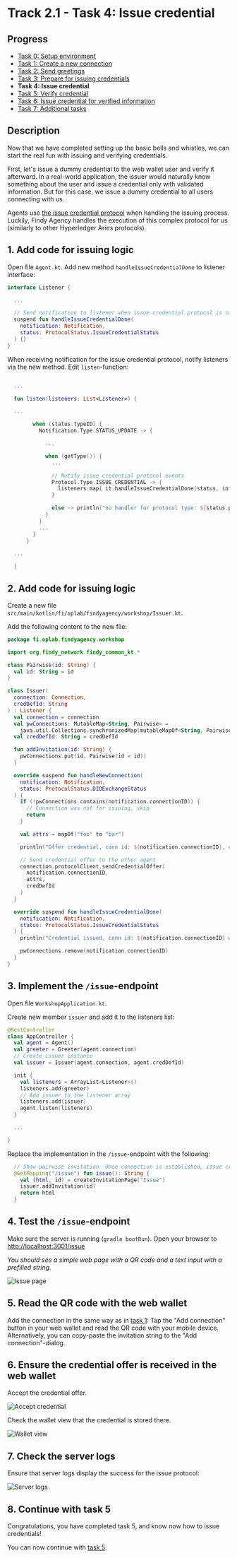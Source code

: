 # Track 2.1 - Task 4: Issue credential

## Progress

* [Task 0: Setup environment](../README.md#task-0-setup-environment)
* [Task 1: Create a new connection](../task1/README.md#track-21---task-1-create-a-new-connection)
* [Task 2: Send greetings](../task2/README.md#track-21---task-2-send-greetings)
* [Task 3: Prepare for issuing credentials](../task3/README.md#track-21---task-3-prepare-for-issuing-credentials)
* **Task 4: Issue credential**
* [Task 5: Verify credential](../task5/README.md#track-21---task-5-verify-credential)
* [Task 6: Issue credential for verified information](../task6/README.md#track-21---task-6-issue-credential-for-verified-information)
* [Task 7: Additional tasks](../task7/README.md#track-21---task-7-additional-tasks)

## Description

Now that we have completed setting up the basic bells and whistles, we can start the real fun
with issuing and verifying credentials.

First, let's issue a dummy credential to the web wallet user and verify it afterward.
In a real-world application, the issuer would naturally know something about the user
and issue a credential only with validated information. But for this case,
we issue a dummy credential to all users connecting with us.

Agents use [the issue credential protocol](https://github.com/hyperledger/aries-rfcs/blob/main/features/0036-issue-credential/README.md)
when handling the issuing process. Luckily, Findy Agency handles the execution of this complex
protocol for us (similarly to other Hyperledger Aries protocols).

## 1. Add code for issuing logic

Open file `Agent.kt`.
Add new method `handleIssueCredentialDone` to listener interface:

```kotlin
interface Listener {

  ...

  // Send notification to listener when issue credential protocol is completed
  suspend fun handleIssueCredentialDone(
    notification: Notification,
    status: ProtocolStatus.IssueCredentialStatus
  ) {}
}

```

When receiving notification for the issue credential protocol, notify listeners via the new method.
Edit `listen`-function:

```kotlin

  ...

  fun listen(listeners: List<Listener>) {

  ...

        when (status.typeID) {
          Notification.Type.STATUS_UPDATE -> {

            ...

            when (getType()) {
              ...

              // Notify issue credential protocol events
              Protocol.Type.ISSUE_CREDENTIAL -> {
                listeners.map{ it.handleIssueCredentialDone(status, info.issueCredential) }
              }

              else -> println("no handler for protocol type: ${status.protocolType}")
            }
          }
          ...
        }
      }

  ...

  }
```

## 2. Add code for issuing logic

Create a new file `src/main/kotlin/fi/oplab/findyagency/workshop/Issuer.kt`.

Add the following content to the new file:

```kotlin
package fi.oplab.findyagency.workshop

import org.findy_network.findy_common_kt.*

class Pairwise(id: String) {
  val id: String = id
}

class Issuer(
  connection: Connection,
  credDefId: String
) : Listener {
  val connection = connection
  val pwConnections: MutableMap<String, Pairwise> =
    java.util.Collections.synchronizedMap(mutableMapOf<String, Pairwise>())
  val credDefId: String = credDefId

  fun addInvitation(id: String) {
    pwConnections.put(id, Pairwise(id = id))
  }

  override suspend fun handleNewConnection(
    notification: Notification,
    status: ProtocolStatus.DIDExchangeStatus
  ) {
    if (!pwConnections.contains(notification.connectionID)) {
      // Connection was not for issuing, skip
      return
    }

    val attrs = mapOf("foo" to "bar")

    println("Offer credential, conn id: ${notification.connectionID}, credDefID: ${credDefId}, attrs: ${attrs}")

    // Send credential offer to the other agent
    connection.protocolClient.sendCredentialOffer(
      notification.connectionID,
      attrs,
      credDefId
    )
  }

  override suspend fun handleIssueCredentialDone(
    notification: Notification,
    status: ProtocolStatus.IssueCredentialStatus
  ) {
    println("Credential issued, conn id: ${notification.connectionID} with id ${notification.protocolID}")

    pwConnections.remove(notification.connectionID)
  }
}

```

## 3. Implement the `/issue`-endpoint

Open file `WorkshopApplication.kt`.

Create new member `issuer` and add it to the listeners list:

```kotlin
@RestController
class AppController {
  val agent = Agent()
  val greeter = Greeter(agent.connection)
  // Create issuer instance
  val issuer = Issuer(agent.connection, agent.credDefId)

  init {
    val listeners = ArrayList<Listener>()
    listeners.add(greeter)
    // Add issuer to the listener array
    listeners.add(issuer)
    agent.listen(listeners)
  }

  ...

}

```

Replace the implementation in the `/issue`-endpoint with the following:

```kotlin
  // Show pairwise invitation. Once connection is established, issue credential.
  @GetMapping("/issue") fun issue(): String {
    val (html, id) = createInvitationPage("Issue")
    issuer.addInvitation(id)
    return html
  }
```

## 4. Test the `/issue`-endpoint

Make sure the server is running (`gradle bootRun`).
Open your browser to <http://localhost:3001/issue>

*You should see a simple web page with a QR code and a text input with a prefilled string.*

![Issue page](./docs/issue-page.png)

## 5. Read the QR code with the web wallet

Add the connection in the same way as in [task 1](../task1/README.md#6-read-the-qr-code-with-the-web-wallet):
Tap the "Add connection" button in your web wallet and read the QR code with your mobile device. Alternatively,
you can copy-paste the invitation string to the "Add connection"-dialog.

## 6. Ensure the credential offer is received in the web wallet

Accept the credential offer.

![Accept credential](./docs/accept-cred-web-wallet.png)

Check the wallet view that the credential is stored there.

![Wallet view](./docs/wallet-view-web-wallet.png)

## 7. Check the server logs

Ensure that server logs display the success for the issue protocol:

![Server logs](./docs/server-logs-issue-credential.png)

## 8. Continue with task 5

Congratulations, you have completed task 5, and know now how to issue
credentials!

You can now continue with [task 5](../task5/README.md).
